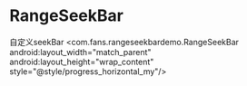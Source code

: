 # RangeSeekBar
自定义seekBar
<com.fans.rangeseekbardemo.RangeSeekBar
        android:layout_width="match_parent"
        android:layout_height="wrap_content"
        style="@style/progress_horizontal_my"/>
